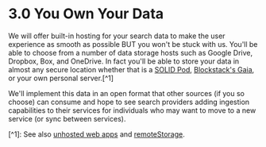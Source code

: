 # 3.0 You Own Your Data

We will offer built-in hosting for your search data to make the user experience as smooth as possible BUT you won't be stuck with us. You'll be able to choose from a number of data storage hosts such as Google Drive, Dropbox, Box, and OneDrive. In fact you'll be able to store your data in almost any secure location whether that is a [SOLID Pod](https://solid.inrupt.com/), [Blockstack's Gaia](https://github.com/blockstack/gaia), or your own personal server.\[^1\]

We'll implement this data in an open format that other sources \(if you so choose\) can consume and hope to see search providers adding ingestion capabilities to their services for individuals who may want to move to a new service \(or sync between services\).

\[^1\]: See also [unhosted web apps](https://unhosted.org/) and [remoteStorage](https://remotestorage.io/). 




